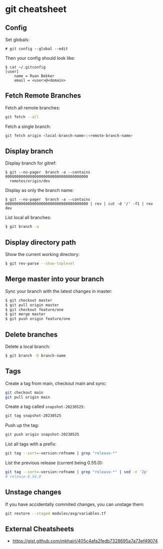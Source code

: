 # git cheatsheet

## Config

Set globals:

```
# git config --global --edit
```

Then your config should look like:

```
$ cat ~/.gitconfig
[user]
	name = Ruan Bekker
	email = <user>@<domain>
```

## Fetch Remote Branches

Fetch all remote branches:

```bash
git fetch --all 
```

Fetch a single branch:

```bash
git fetch origin <local-branch-name>:<remote-branch-name>
```

## Display branch

Display branch for gitref:

```
$ git --no-pager  branch -a --contains 0000000000000000000000000000000000000
  remotes/origin/dev
```

Display as only the branch name:

```
$ git --no-pager  branch -a --contains 0000000000000000000000000000000000000 | rev | cut -d '/' -f1 | rev
dev
```

List local all branches:

```bash
$ git branch -a
```

## Display directory path

Show the current working directory:

```bash
$ git rev-parse --show-toplevel
```

## Merge master into your branch

Sync your branch with the latest changes in master:

```bash
$ git checkout master
$ git pull origin master
$ git checkout feature/one
$ git merge master
$ git push origin feature/one
```

## Delete branches

Delete a local branch:

```bash
$ git branch -D branch-name 
```

## Tags

Create a tag from main, checkout main and sync:

```bash
git checkout main
git pull origin main
```

Create a tag called `snapshot-20230525`:

```bash
git tag snapshot-20230525
```

Push up the tag:

```bash
git push origin snapshot-20230525
```

List all tags with a prefix:

```bash
git tag --sort=-version:refname | grep "release-*"
```

List the previous release (current being 0.55.0):

```bash
git tag --sort=-version:refname | grep "release-*" | sed -n '2p'
# release-0.54.0
```

## Unstage changes

If you have accidentally commited changes, you can unstage them:

```bash
git restore --staged modules/asg/variables.tf
```


## External Cheatsheets

- https://gist.github.com/mkhairi/405c4afa2fedb7328695a7a73ef49074
